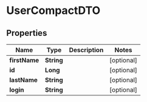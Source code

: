 
# UserCompactDTO

## Properties
Name | Type | Description | Notes
------------ | ------------- | ------------- | -------------
**firstName** | **String** |  |  [optional]
**id** | **Long** |  |  [optional]
**lastName** | **String** |  |  [optional]
**login** | **String** |  |  [optional]



